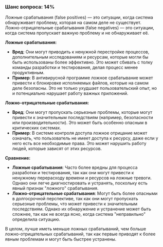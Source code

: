 ### Шанс вопроса: 14%

Ложные срабатывания (false positives) — это ситуации, когда система обнаруживает проблему, которая на самом деле не существует. Ложно-отрицательные срабатывания (false negatives) — это ситуации, когда система пропускает важную проблему и не обнаруживает её.

**Ложные срабатывания:**
- **Вред**: Они могут приводить к ненужной перестройке процессов, дополнительным исследованиям и ресурсам, которые могли бы быть использованы более эффективно. Это может сбивать с толку команды разработки и тестирования, делая процесс менее продуктивным.
- **Пример**: В антивирусной программе ложное срабатывание может привести к блокировке исполняемых файлов, которые на самом деле безопасны. Это не только ухудшает пользовательский опыт, но и потенциально нарушает работу важных приложений.

**Ложно-отрицательные срабатывания:**
- **Вред**: Они могут пропускать серьезные проблемы, которые могут привести к значительным последствиям (например, безопасности или производительности). Это может быть особенно опасным в критических системах.
- **Пример**: В системе контроля доступа ложное отрицание может означать, что пользователь не имеет доступа к ресурсу, даже если у него есть все необходимые права. Это может нарушить работу людей, которые зависят от этих ресурсов.

**Сравнение:**
- **Ложные срабатывания**: Часто более вредны для процесса разработки и тестирования, так как они могут привести к ненужному перерасходу времени и ресурсов на ложные тревоги. Однако они легче диагностировать и устранять, поскольку есть явный признак "ложного" срабатывания.
- **Ложно-отрицательные срабатывания**: Могут быть более опасными в долгосрочной перспективе, так как они могут пропускать серьезные проблемы, что может привести к значительным последствиям. Однако их обнаружение и устранение может быть сложнее, так как не всегда ясно, когда система "неправильно" определила ситуацию.

В целом, лучше иметь меньше ложных срабатываний, чем больше ложно-отрицательных срабатываний, так как первые приводят к более явным проблемам и могут быть быстрее устранены.
